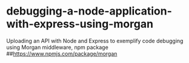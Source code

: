 # debugging-a-node-application-with-express-using-morgan
Uploading an API with Node and Express to exemplify code debugging using Morgan middleware, npm package  ##https://www.npmjs.com/package/morgan
